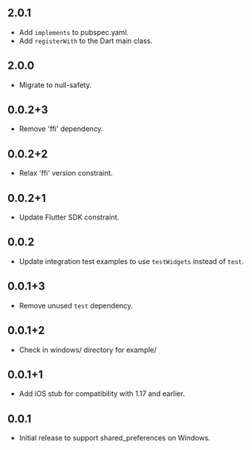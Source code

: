 ## 2.0.1

* Add `implements` to pubspec.yaml.
* Add `registerWith` to the Dart main class.

## 2.0.0

* Migrate to null-safety.

## 0.0.2+3

* Remove 'ffi' dependency.

## 0.0.2+2

* Relax 'ffi' version constraint.

## 0.0.2+1

* Update Flutter SDK constraint.

## 0.0.2

* Update integration test examples to use `testWidgets` instead of `test`.

## 0.0.1+3

* Remove unused `test` dependency.

## 0.0.1+2

* Check in windows/ directory for example/

## 0.0.1+1

* Add iOS stub for compatibility with 1.17 and earlier.

## 0.0.1

* Initial release to support shared_preferences on Windows.
